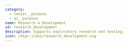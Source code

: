 ```yaml
---
category:
  - sensor__purpose
  - ai__purpose
name: Research & Development
id: research_development
description: Supports exploratory research and testing.
icon: /dtpr-icons/research_development.svg
---
```


